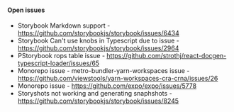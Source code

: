 #### Open issues
- Storybook Markdown support - https://github.com/storybookjs/storybook/issues/6434
- Storybook Can't use knobs in Typescript due to issue - https://github.com/storybookjs/storybook/issues/2964
- PStorybook rops table issue - https://github.com/strothj/react-docgen-typescript-loader/issues/65
- Monorepo issue - metro-bundler-yarn-workspaces issue - https://github.com/viewstools/yarn-workspaces-cra-crna/issues/26
- Monorepo issue - https://github.com/expo/expo/issues/5778
- Storyshots not working and generating snaphshots - https://github.com/storybookjs/storybook/issues/8245